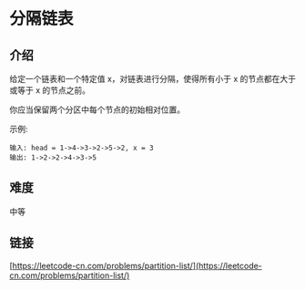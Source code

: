 # 分隔链表

## 介绍
给定一个链表和一个特定值 x，对链表进行分隔，使得所有小于 x 的节点都在大于或等于 x 的节点之前。

你应当保留两个分区中每个节点的初始相对位置。

示例:
```
输入: head = 1->4->3->2->5->2, x = 3
输出: 1->2->2->4->3->5
```

## 难度
中等

## 链接
[https://leetcode-cn.com/problems/partition-list/](https://leetcode-cn.com/problems/partition-list/)